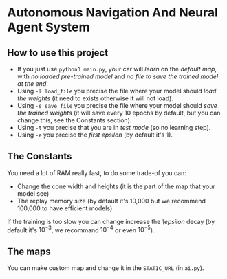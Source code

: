# Autonomous Navigation And Neural Agent System

## How to use this project
- If you just use `python3 main.py`, your car will *learn* on the *default map*, with *no loaded pre-trained model* and *no file to save the trained model at the end*.
- Using `-l load_file` you precise the file where your model should *load the weights* (it need to exists otherwise it will not load).
- Using `-s save_file` you precise the file where your model should *save the trained weights* (it will save every 10 epochs by default, but you can change this, see the Constants section).
- Using `-t` you precise that you are in *test mode* (so no learning step).
- Using `-e` you precise the *first epsilon* (by default it's 1).

## The Constants
You need a lot of RAM really fast, to do some trade-of you can:
- Change the cone width and heights (it is the part of the map that your model see)
- The replay memory size (by default it's 10,000 but we recommend 100,000 to have efficient models).

If the training is too slow you can change increase the *\epsilon* decay (by default it's $10^{-3}$, we recommand $10^{-4}$ or even $10^{-5}$).

## The maps

You can make custom map and change it in the `STATIC_URL` (in `ai.py`).
